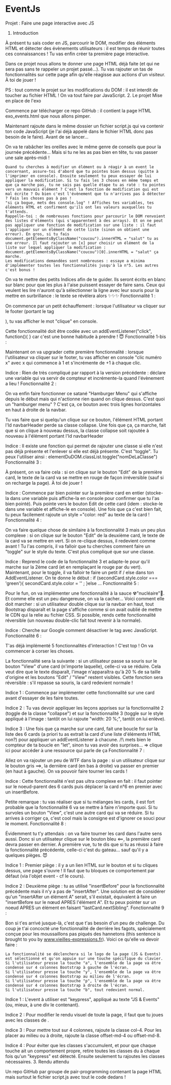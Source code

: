 # EventJs
Projet : Faire une page interactive avec JS

1. Introduction

À présent tu sais coder en JS, parcourir le DOM, modifier des éléments HTML et détecter des évènements utilisateurs : il est temps de réunir toutes ces connaissances ! Tu vas enfin créer ta première page interactive.

Dans ce projet nous allons te donner une page HTML déjà faite (et qui ne sera pas sans te rappeler un projet passé…). Tu vas rajouter un tas de fonctionnalités sur cette page afin qu'elle réagisse aux actions d'un visiteur. À toi de jouer !

PS : tout comme le projet sur les modifications du DOM : il est interdit de toucher au fichier HTML ! On va tout faire par JavaScript.
2. Le projet
Mise en place de l'exo

Commence par télécharger ce repo GitHub : il contient la page HTML exo_events.html que nous allons pimper.

Maintenant rajoute dans le même dossier un fichier script.js qui va contenir ton code JavaScript (je l'ai déjà appelé dans le fichier HTML donc pas besoin de le faire).
Avant de se lancer…

On va te rabâcher les oreilles avec le même genre de conseils que pour la journée précédente… Mais si tu ne les as pas bien en tête, tu vas passer une sale après-midi !

    Quand tu cherches à modifier un élément ou à réagir à un event le concernant, assure-toi d'abord que tu pointes bien dessus (quitte à l'imprimer en console). Ensuite seulement tu peux essayer de lui appliquer la modification. Si tu fais les 3 choses en même temps et que ça marche pas, tu ne sais pas quelle étape tu as raté : tu pointes vers un mauvais élément ? C'est la fonction de modification qui est mal écrite ? Ou bien c'est l'évènement que tu n'arrives pas à détecter ? Fais les choses pas à pas !
    "si ça bogue, mets des console.log" ! Affiches tes variables, tes éléments HTML et confirment qu'ils ont les valeurs auxquelles tu t'attends.
    Rappelle-toi : de nombreuses fonctions pour parcourir le DOM renvoient des listes d'éléments (qui s'apparentent à des arrays). Et on ne peut pas appliquer une fonction de modification sur une liste : il faut l'appliquer sur un élément de cette liste (sinon on obtient une erreur). En gros, si tu fais document.getElementsByClassName("coucou").innerHTML = "salut" tu as une erreur. Il faut rajouter un [x] pour choisir un élément de la liste sur lequel appliquer la modification : document.getElementsByClassName("coucou")[0].innerHTML = "salut" ça marche.
    Les modifications demandées sont nombreuses : essaye a minima d'implémenter toutes les fonctionnalités jusqu'à la n°5. Les autres c'est bonus !

On va te mettre des petits Indices afin de te guider. Ils seront écrits en blanc sur blanc pour que les plus à l'aise puissent essayer de faire sans. Ceux qui veulent les lire n'auront qu'à sélectionner la ligne avec leur souris pour la mettre en surbrillance : le texte se révèlera alors ✨✨✨
Fonctionnalité 1 :

On commence par un petit échauffement : lorsque l'utilisateur va cliquer sur le footer (portant le tag <footer>), tu vas afficher le mot "clique" en console.

Cette fonctionnalité doit être codée avec un addEventListener("click", function(){ } car c'est une bonne habitude à prendre ! 😇
Fonctionnalité 1-bis :

Maintenant on va upgrader cette première fonctionnalité : lorsque l'utilisateur va cliquer sur le footer, tu vas afficher en console "clic numéro x" avec x qui commence à 1 et s'incrémente de +1 à chaque clic.

Indice : Rien de très compliqué par rapport à la version précédente : déclare une variable qui va servir de compteur et incrémente-la quand l'évènement a lieu !
Fonctionnalité 2 :

On va enfin faire fonctionner ce satané "Hamburger Menu" qui s'affiche depuis le début mais qui n'actionne rien quand on clique dessus. C'est quoi un "hamburger menu" ? C'est ça, ce bouton avec trois lignes horizontales en haut à droite de la navbar.

Tu vas faire que si quelqu'un clique sur ce bouton, l'élément HTML portant l'Id navbarHeader perde sa classe collapse. Une fois que ça, ça marche, fait que si on clique à nouveau dessus, la classe collapse soit rajoutée à nouveau à l'élément portant l'Id navbarHeader

Indice : Il existe une fonction qui permet de rajouter une classe si elle n'est pas déjà présente et l'enlever si elle est déjà présente. C'est "toggle". Tu peux l'utiliser ainsi : elementDuDOM.classList.toggle("nomDeLaClasse")
Fonctionnalité 3 :

À présent, on va faire cela : si on clique sur le bouton "Edit" de la première card, le texte de la card va se mettre en rouge de façon irréversible (sauf si on recharge la page). À toi de jouer !

Indice : Commence par bien pointer sur la première card en entier (stocke-la dans une variable puis affiche-la en console pour confirmer que tu l'as bien pointé).
Puis pointe vers le bouton Edit de cette card (idem : stocke-le dans une variable et affiche-le en console).
Une fois que ça c'est bien fait, tu peux facilement rajoute un style ="color: red" au texte de la card !
Fonctionnalité 4 :

On va faire quelque chose de similaire à la fonctionnalité 3 mais un peu plus complexe : si on clique sur le bouton "Edit" de la deuxième card, le texte de la card va se mettre en vert. Si on re-clique dessus, il redevient comme avant ! Tu l'as compris, il va falloir que tu cherches comment faire un "toggle" sur le style du texte. C'est plus compliqué que sur une classe.

Indice : Reprend le code de la fonctionnalité 3 et adapte-le pour qu'il marche sur la 2ème card (et en remplaçant le rouge par du vert).
Maintenant, pour le toggle, il va falloir te faire un petit if / else dans ton AddEventListener. On te donne le début :
if (secondCard.style.color === 'green'){
secondCard.style.color = '' ;
}else …
Fonctionnalité 5 :

Pour le fun, on va implémenter une fonctionnalité à la sauce ☢"nucléaire"🤯. Et comme elle est un peu dangereuse, on va la cacher… Voici comment elle doit marcher : si un utilisateur double clique sur la navbar en haut, tout Bootstrap disparaît et la page s'affiche comme si on avait oublié de mettre le CDN qui la relie au fichier CSS. Si possible, rends cette fonctionnalité réversible (un nouveau double-clic fait tout revenir à la normale).

Indice : Cherche sur Google comment désactiver le tag <link> avec JavaScript.
Fonctionnalité 6 :

T'as déjà implémenté 5 fonctionnalités d'interaction ! C'est top ! On va commencer à corser les choses.

La fonctionnalité sera la suivante : si un utilisateur passe sa souris sur le bouton "View" d'une card (n'importe laquelle), celle-ci va se réduire. Cela veut dire que le texte disparaît, l'image n'apparaîtra qu'à 20 % de sa taille d'origine et les boutons "Edit" / "View" restent visibles. Cette fonction sera réversible : s'il repasse sa souris, la card redevient normale !

Indice 1 : Commence par implémenter cette fonctionnalité sur une card avant d'essayer de les faire toutes.

Indice 2 : Tu vas devoir appliquer les leçons apprises sur la fonctionnalité 2 (toggle de la classe "collapse") et sur la fonctionnalité 3 (toggle sur le style appliqué à l'image : tantôt on lui rajoute "width: 20 %;", tantôt on lui enlève).

Indice 3 : Une fois que ça marche sur une card, fait une boucle for sur la liste des 6 cards (a priori tu as extrait la card d'une liste d'éléments HTML non?) pour appliquer un addEventListener à chacune. /!\ mets bien le compteur de ta boucle en "let", sinon tu vas avoir des surprises… => clique ici pour accéder à une ressource qui parle de ça
Fonctionnalité 7 :

Allez on va rajouter un peu de WTF dans la page : si un utilisateur clique sur le bouton gris ==>, la dernière card (en bas à droite) va passer en premier (en haut à gauche). On va pouvoir faire tourner les cards !

Indice : Cette fonctionnalité n'est pas ultra complexe en fait : il faut pointer sur le noeud-parent des 6 cards puis déplacer la card n°6 en premier avec un insertBefore.

Petite remarque : tu vas réaliser que si tu mélanges les cards, il est fort probable que la fonctionnalité 6 va se mettre à faire n'importe quoi. Si tu survoles un bouton "View", c'est une autre card qui va se réduire. Si tu arrives à corriger ça, c'est cool mais la consigne est d'ignorer ce souci pour le moment.
Fonctionnalité 8 :

Évidemment tu t'y attendais : on va faire tourner les card dans l'autre sens aussi. Donc si un utilisateur clique sur le bouton bleu <==, la première card devra passer en dernier. À première vue, tu te dis que si tu as réussi à faire la fonctionnalité précédente, celle-ci c'est du gateau... sauf qu'il y a quelques pièges. 😈

Indice 1 : Premier piège : il y a un lien HTML sur le bouton et si tu cliques dessus, une page s'ouvre ! Il faut que tu bloques ce comportement par défaut (via l'objet event - cf le cours).

Indice 2 : Deuxième piège : tu as utilisé "insertBefore" pour la fonctionnalité précédente mais il n'y a pas de "insertAfter". Une solution est de considérer qu'un "insertAfter un élément A" serait, s'il existait, équivalent à faire un "insertBefore sur le nœud APRES l'élément A". Et tu peux pointer sur un noeud APRES un élément en faisant "lastCard.nextSibling".
Fonctionnalité 9 :

Bon si t'es arrivé jusque-là, c'est que t'as besoin d'un peu de challenge. Du coup je t'ai concocté une fonctionnalité de derrière les fagots, spécialement conçue pour les moussaillons pas piqués des hannetons (this sentence is brought to you by www.vieilles-expressions.fr). Voici ce qu'elle va devoir faire :

    La fonctionnalité se déclenchera si le logo de la page (JS & Events) est sélectionné et qu'on appuie sur une touche spécifique du clavier.
    Si l'utilisateur presse la touche "a", l'ensemble de la page va être condensé sur 4 colonnes Bootstrap à gauche de l'écran.
    Si l'utilisateur presse la touche "y", l'ensemble de la page va être condensé sur 4 colonnes Bootstrap au milieu de l'écran.
    Si l'utilisateur presse la touche "p", l'ensemble de la page va être condensé sur 4 colonnes Bootstrap à droite de l'écran.
    Si l'utilisateur presse la touche "b", tout redevient normal.

Indice 1 : L'event à utiliser est "keypress", appliqué au texte "JS & Events" (ou, mieux, à une div le contenant).

Indice 2 : Pour modifier le rendu visuel de toute la page, il faut que tu joues avec les classes de <body>.

Indice 3 : Pour mettre tout sur 4 colonnes, rajoute la classe col-4. Pour les placer au milieu ou à droite, rajoute la classe offset-md-4 ou offset-md-8.

Indice 4 : Pour éviter que les classes s'accumulent, et pour que chaque touche ait un comportement propre, retire toutes les classes du <body> à chaque fois qu'un "keypress" est détecté. Ensuite seulement tu rajoutes les classes nécessaires.
3. Rendu attendu

Un repo GitHub par groupe de pair-programming contenant la page HTML mais surtout le fichier script.js avec tout le code dedans !
